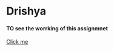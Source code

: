 # Drishya
<h4>TO see the worrking of this assignmnet</h4>
<a href="https://gorgeous-heliotrope-2d3164.netlify.app">Click me</a>
